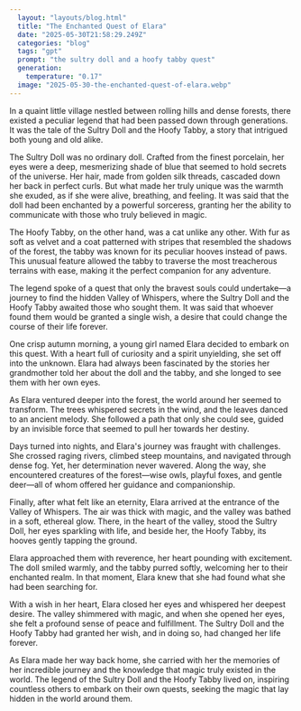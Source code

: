 ```yaml
---
  layout: "layouts/blog.html"
  title: "The Enchanted Quest of Elara"
  date: "2025-05-30T21:58:29.249Z"
  categories: "blog"
  tags: "gpt"
  prompt: "the sultry doll and a hoofy tabby quest"
  generation: 
    temperature: "0.17"
  image: "2025-05-30-the-enchanted-quest-of-elara.webp"
---
```

In a quaint little village nestled between rolling hills and dense forests, there existed a peculiar legend that had been passed down through generations. It was the tale of the Sultry Doll and the Hoofy Tabby, a story that intrigued both young and old alike.

The Sultry Doll was no ordinary doll. Crafted from the finest porcelain, her eyes were a deep, mesmerizing shade of blue that seemed to hold secrets of the universe. Her hair, made from golden silk threads, cascaded down her back in perfect curls. But what made her truly unique was the warmth she exuded, as if she were alive, breathing, and feeling. It was said that the doll had been enchanted by a powerful sorceress, granting her the ability to communicate with those who truly believed in magic.

The Hoofy Tabby, on the other hand, was a cat unlike any other. With fur as soft as velvet and a coat patterned with stripes that resembled the shadows of the forest, the tabby was known for its peculiar hooves instead of paws. This unusual feature allowed the tabby to traverse the most treacherous terrains with ease, making it the perfect companion for any adventure.

The legend spoke of a quest that only the bravest souls could undertake—a journey to find the hidden Valley of Whispers, where the Sultry Doll and the Hoofy Tabby awaited those who sought them. It was said that whoever found them would be granted a single wish, a desire that could change the course of their life forever.

One crisp autumn morning, a young girl named Elara decided to embark on this quest. With a heart full of curiosity and a spirit unyielding, she set off into the unknown. Elara had always been fascinated by the stories her grandmother told her about the doll and the tabby, and she longed to see them with her own eyes.

As Elara ventured deeper into the forest, the world around her seemed to transform. The trees whispered secrets in the wind, and the leaves danced to an ancient melody. She followed a path that only she could see, guided by an invisible force that seemed to pull her towards her destiny.

Days turned into nights, and Elara's journey was fraught with challenges. She crossed raging rivers, climbed steep mountains, and navigated through dense fog. Yet, her determination never wavered. Along the way, she encountered creatures of the forest—wise owls, playful foxes, and gentle deer—all of whom offered her guidance and companionship.

Finally, after what felt like an eternity, Elara arrived at the entrance of the Valley of Whispers. The air was thick with magic, and the valley was bathed in a soft, ethereal glow. There, in the heart of the valley, stood the Sultry Doll, her eyes sparkling with life, and beside her, the Hoofy Tabby, its hooves gently tapping the ground.

Elara approached them with reverence, her heart pounding with excitement. The doll smiled warmly, and the tabby purred softly, welcoming her to their enchanted realm. In that moment, Elara knew that she had found what she had been searching for.

With a wish in her heart, Elara closed her eyes and whispered her deepest desire. The valley shimmered with magic, and when she opened her eyes, she felt a profound sense of peace and fulfillment. The Sultry Doll and the Hoofy Tabby had granted her wish, and in doing so, had changed her life forever.

As Elara made her way back home, she carried with her the memories of her incredible journey and the knowledge that magic truly existed in the world. The legend of the Sultry Doll and the Hoofy Tabby lived on, inspiring countless others to embark on their own quests, seeking the magic that lay hidden in the world around them.

